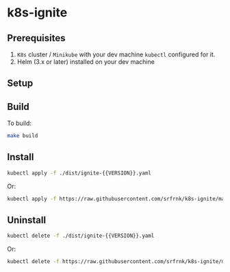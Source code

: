 # k8s-ignite

## Prerequisites

1. `K8s` cluster / `Minikube` with your dev machine `kubectl` configured for it.
1. Helm (3.x or later) installed on your dev machine

## Setup

## Build

To build:

```bash
make build
```

## Install

```bash
kubectl apply -f ./dist/ignite-{{VERSION}}.yaml
```

Or:

```bash
kubectl apply -f https://raw.githubusercontent.com/srfrnk/k8s-ignite/master/dist/ignite-{{VERSION}}.yaml
```

## Uninstall

```bash
kubectl delete -f ./dist/ignite-{{VERSION}}.yaml
```

Or:

```bash
kubectl delete -f https://raw.githubusercontent.com/srfrnk/k8s-ignite/master/dist/ignite-{{VERSION}}.yaml
```
